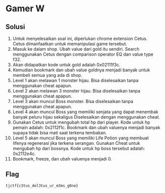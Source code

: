 # Gamer W

## Solusi
1.  Untuk menyelesaikan soal ini, diperlukan chrome extension Cetus. Cetus dimanfaatkan untuk memanipulasi game tersebut.
2.  Masuk ke dalam shop. Ubah value dari gold itu sendiri. Search menggunakan Cetus dengan comparison operator EQ dan value type f32.
3.  Akan didapatkan kode untuk gold adalah 0x02111f3c.
4.  Kemudian bookmark dan ubah value goldnya menjadi banyak untuk membeli semua yang ada di shop.
5.  Level 1 akan melawan 1 monster hijau. Bisa diselesaikan tanpa menggunakan cheat apapun.
6.  Level 2 akan melawan 3 monster hijau. Bisa diselesaikan tanpa menggunakan cheat apapun.
7.  Level 3 akan muncul Boss monster. Bisa diselesaikan tanpa menggunakan cheat apapun.
8.  Level 4 akan muncul Boss yang memiliki senjata yang dapat menembak banyak peluru hijau sekaligus Diselesaikan dengan menggunakan cheat.
9.  Gunakan Cetus untuk mengubah total hp dari player. Kode untuk hp pemain adalah: 0x2112f1c. Bookmark dan ubah valuenya menjadi banyak supaya tidak bisa mati saat terkena tembakan.
10. Level 5 akan muncul Boss yang memiliki Life Potion yang membuat lifenya regenerasi jika terkena serangan. Gunakan Cheat untuk mengubah hp dari bossnya. Kode untuk hp boss tersebut adalah: 0x2112e4c.
11. Bookmark, freeze, dan ubah valuenya menjadi 0.

## Flag
```
tjctf{c3tus_del3tus_ur_m3ms_g0ne}
```
